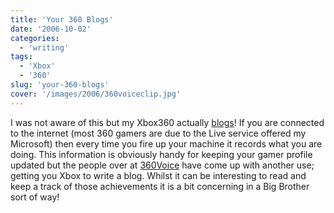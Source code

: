 ```yaml
---
title: 'Your 360 Blogs'
date: '2006-10-02'
categories:
  - 'writing'
tags:
  - 'Xbox'
  - '360'
slug: 'your-360-blogs'
cover: '/images/2006/360voiceclip.jpg'
---
```


I was not aware of this but my Xbox360 actually [blogs][1]! If you are connected to the internet (most 360 gamers are due to the Live service offered my Microsoft) then every time you fire up your machine it records what you are doing. This information is obviously handy for keeping your gamer profile updated but the people over at [360Voice][2] have come up with another use; getting you Xbox to write a blog. Whilst it can be interesting to read and keep a track of those achievements it is a bit concerning in a Big Brother sort of way!

[1]: https://www.360voice.com/blog.asp?tag=Funky%20Larma 'My Xbox'
[2]: https://www.360voice.com '360Voice'
